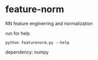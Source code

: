 feature-norm
============

NN feature enginerring and normalization

run for help

`python featurenorm.py --help`

dependency: numpy
